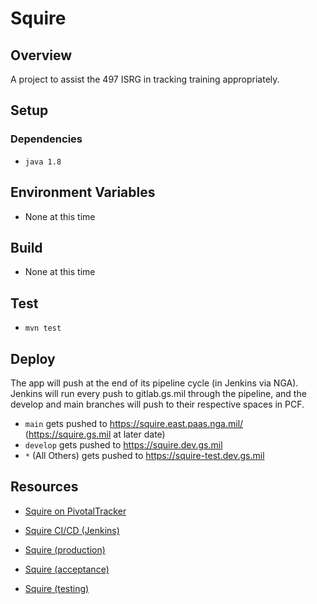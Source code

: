 # Squire
<!-- 
![Squire Logo](./client/public/squire.png)
![Squire Webpage](./client/public/squireWebsite.png) 
-->
## Overview
A project to assist the 497 ISRG in tracking training appropriately.
 
## Setup
### Dependencies
* `java 1.8`
<!-- 
* `mysql stable 5.7.20` (or later) 
* `node 10.16.0` (or later) 
* `yarn 1.17.3` (or later) 
-->

## Environment Variables
* None at this time

<!-- 
These variables are required:
- `PIE_DB_URL` (string)
- `PIE_DB_USERNAME` (string)
- `GETS_REQUEST_TIME_FRAME_IN_DAYS` (int)
- `GETS_URI_CLOSED` (string)
- `GETS_URI_OPEN_PENDING` (string) 

You can setup all required environment variables by running
  * `source ./scripts/setup_env.sh`
 
 ### Setup the database
 * `./scripts/setup_db.sh`
 -->

## Build
* None at this time

<!-- 
### Client
* Be sure dependencies are up to date with `cd client && yarn`
* `cd client && yarn build`

### Backend
* `mvn install`

## Develop
### Client Development Server
* `cd client && yarn start`

### Backend Development Server
* `mvn spring-boot:run`
    * alternatively use IntelliJ `Application` run configuration
-->

## Test 

<!-- 
#### Frontend Tests
* `cd client && yarn test`
    * alternatively use IntelliJ `All Frontend` run configuration

#### Backend Tests
-->
* `mvn test` 
<!-- 
    * alternatively use IntelliJ `All Backend` run configuration
    
#### All Unit Tests (Frontend and Backend)
* `./scripts/tests.sh unit`

#### Acceptance Tests
* `./scripts/tests.sh acc` or `./scripts/tests.sh acceptance`

#### Acceptance Tests without rebuilding the JAR
* `./scripts/tests.sh anj`

#### Specific Acceptance Tests
* `./scripts/tests.sh acc #` or `./scripts/tests.sh anj #` or `./scripts/tests.sh acceptance #` 
    * replace # with the acceptance test number you want to run

#### All tests
* `mvn test`
-->

## Deploy
The app will push at the end of its pipeline cycle (in Jenkins via NGA).  Jenkins will run every push to gitlab.gs.mil through the pipeline, and the develop and main branches will push to their respective spaces in PCF.

* `main` gets pushed to https://squire.east.paas.nga.mil/ (https://squire.gs.mil at later date)
* `develop` gets pushed to https://squire.dev.gs.mil
* `*` (All Others) gets pushed to https://squire-test.dev.gs.mil

## Resources
- [Squire on PivotalTracker](https://www.pivotaltracker.com/n/projects/2476396)
- [Squire CI/CD (Jenkins)](https://jenkins.gs.mil/job/dgs1sdt/job/squire/)

- [Squire (production)](https://squire.east.paas.nga.mil/)
- [Squire (acceptance)](https://squire.dev.gs.mil)
- [Squire (testing)](https://squire.test.gs.mil)
